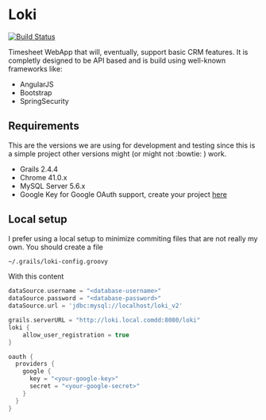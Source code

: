 # Loki

[![Build Status](https://travis-ci.org/soluciones3f/loki.svg?branch=master)](https://travis-ci.org/soluciones3f/loki)

Timesheet WebApp that will, eventually, support basic CRM features. It is completly designed to be API based and is build using well-known frameworks like:
 * AngularJS
 * Bootstrap
 * SpringSecurity

## Requirements

This are the versions we are using for development and testing since this is a simple project other versions might (or might not :bowtie: ) work.
 * Grails 2.4.4
 * Chrome 41.0.x
 * MySQL Server 5.6.x
 * Google Key for Google OAuth support, create your project [here](https://console.developers.google.com/project)

## Local setup
 
I prefer using a local setup to minimize commiting files that are not really my own. You should create a file
```bash
~/.grails/loki-config.groovy
```

With this content

```groovy
dataSource.username = "<database-username>"
dataSource.password = "<database-password>"
dataSource.url = 'jdbc:mysql://localhost/loki_v2'

grails.serverURL = "http://loki.local.comdd:8080/loki"
loki {
    allow_user_registration = true
}

oauth {
  providers {
    google {
      key = "<your-google-key>"
      secret = "<your-google-secret>"
    }
  }
}
```




